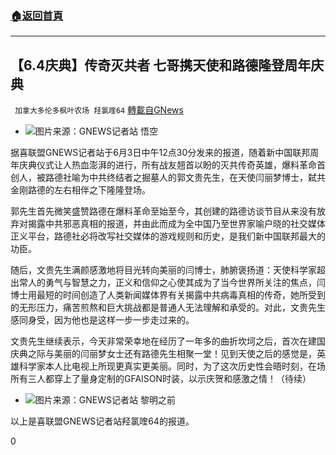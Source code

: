 ###  [:house:返回首頁](https://github.com/ourhimalayas/txt)
---

## 【6.4庆典】传奇灭共者 七哥携天使和路德隆登周年庆典
` 加拿大多伦多枫叶农场 羟氯喹64` [轉載自GNews](https://gnews.org/zh-hans/1294889/)

- ![]()![](https://gnews-media-offload.s3.amazonaws.com/wp-content/uploads/2021/06/03135822/q1-3-edited.png)图片来源：GNEWS记者站 悟空


据喜联盟GNEWS记者站于6月3日中午12点30分发来的报道，随着新中国联邦周年庆典仪式让人热血澎湃的进行，所有战友翘首以盼的灭共传奇英雄，爆料革命首创人，被路德社喻为中共终结者之掘墓人的郭文贵先生，在天使闫丽梦博士，弑共金刚路德的左右相伴之下隆隆登场。

郭先生首先微笑盛赞路德在爆料革命至始至今，其创建的路德访谈节目从来没有放弃对揭露中共邪恶真相的报道，并由此而成为全中国乃至世界家喻户晓的社交媒体正义平台，路德社必将改写社交媒体的游戏规则和历史，是我们新中国联邦最大的功臣。

随后，文贵先生满颜感激地将目光转向美丽的闫博士，肺腑褒扬道：天使科学家超出常人的勇气与智慧之力，正义和信仰之心使其成为了当今世界所关注的焦点，闫博士用最短的时间创造了人类新闻媒体界有关揭露中共病毒真相的传奇，她所受到的无形压力，痛苦煎熬和巨大挑战都是普通人无法理解和承受的。对此，文贵先生感同身受，因为他也是这样一步一步走过来的。

文贵先生继续表示，今天非常荣幸地在经历了一年多的曲折坎坷之后，首次在建国庆典之际与美丽的闫丽梦女士还有路德先生相聚一堂！见到天使之后的感觉是，英雄科学家本人比电视上所现更真实更美丽。同时，为了这次历史性会晤时刻，在场所有三人都穿上了量身定制的GFAISON时装，以示庆贺和感激之情！（待续）

- ![]()![](https://gnews-media-offload.s3.amazonaws.com/wp-content/uploads/2021/06/03132407/q1-2-edited.png)图片来源：GNEWS记者站 黎明之前


以上是喜联盟GNEWS记者站羟氯喹64的报道。

0
